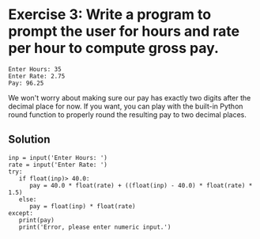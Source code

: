 # Exercise 3: Write a program to prompt the user for hours and rate per hour to compute gross pay.

```
Enter Hours: 35
Enter Rate: 2.75
Pay: 96.25
```

We won't worry about making sure our pay has exactly two digits after the decimal place for now. If you want, you can play with the built-in Python round function to properly round the resulting pay to two decimal places.

## Solution
```
inp = input('Enter Hours: ')
rate = input('Enter Rate: ')
try:
   if float(inp)> 40.0:
      pay = 40.0 * float(rate) + ((float(inp) - 40.0) * float(rate) * 1.5)
   else:
      pay = float(inp) * float(rate)
except:
   print(pay)
   print('Error, please enter numeric input.')
   ```
